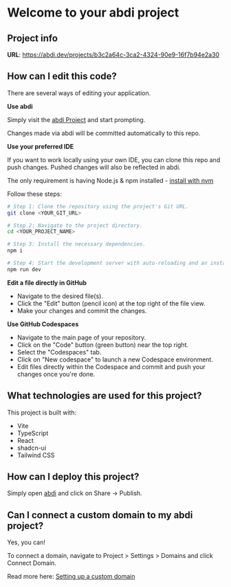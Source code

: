 # Welcome to your abdi project

## Project info

**URL**: https://abdi.dev/projects/b3c2a64c-3ca2-4324-90e9-16f7b94e2a30

## How can I edit this code?

There are several ways of editing your application.

**Use abdi**

Simply visit the [abdi Project](https://abdi.dev/projects/b3c2a64c-3ca2-4324-90e9-16f7b94e2a30) and start prompting.

Changes made via abdi will be committed automatically to this repo.

**Use your preferred IDE**

If you want to work locally using your own IDE, you can clone this repo and push changes. Pushed changes will also be reflected in abdi.

The only requirement is having Node.js & npm installed - [install with nvm](https://github.com/nvm-sh/nvm#installing-and-updating)

Follow these steps:

```sh
# Step 1: Clone the repository using the project's Git URL.
git clone <YOUR_GIT_URL>

# Step 2: Navigate to the project directory.
cd <YOUR_PROJECT_NAME>

# Step 3: Install the necessary dependencies.
npm i

# Step 4: Start the development server with auto-reloading and an instant preview.
npm run dev
```

**Edit a file directly in GitHub**

- Navigate to the desired file(s).
- Click the "Edit" button (pencil icon) at the top right of the file view.
- Make your changes and commit the changes.

**Use GitHub Codespaces**

- Navigate to the main page of your repository.
- Click on the "Code" button (green button) near the top right.
- Select the "Codespaces" tab.
- Click on "New codespace" to launch a new Codespace environment.
- Edit files directly within the Codespace and commit and push your changes once you're done.

## What technologies are used for this project?

This project is built with:

- Vite
- TypeScript
- React
- shadcn-ui
- Tailwind CSS

## How can I deploy this project?

Simply open [abdi](https://abdi.dev/projects/b3c2a64c-3ca2-4324-90e9-16f7b94e2a30) and click on Share -> Publish.

## Can I connect a custom domain to my abdi project?

Yes, you can!

To connect a domain, navigate to Project > Settings > Domains and click Connect Domain.

Read more here: [Setting up a custom domain](https://docs.abdi.dev/tips-tricks/custom-domain#step-by-step-guide)
